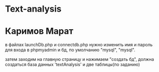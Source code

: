 # Text-analysis
# Каримов Марат

в файлах launchDb.php и connectdb.php нужно изменить имя и пароль для входа в phpmyadmin и бд, по умолчанию "mysql", "mysql".

затем заходим на главную страницу и нажимаем "создать бд", должна создаться база данных 'textAnalysis' и две таблицы(по заданию)